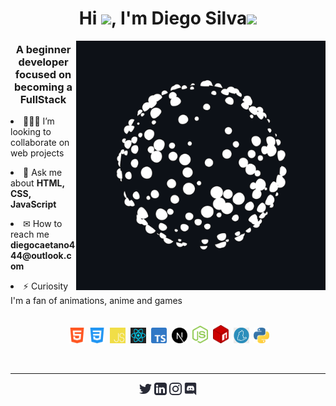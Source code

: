 <h1 align="center">Hi <img src="https://raw.githubusercontent.com/MartinHeinz/MartinHeinz/master/wave.gif" width="30px">, I'm Diego Silva<img src='https://user-images.githubusercontent.com/5713670/87202985-820dcb80-c2b6-11ea-9f56-7ec461c497c3.gif' width="50"></h1>

<img src="image/ezgif.com-gif-maker.gif" min-width="350" max-width="399" width="399" align="right" alt="tamplateImg"/>

<h3 align="center">A beginner developer focused on becoming a FullStack</h3>

<!-- SOBRE MIM -->

<p align="left"><li>👨🏻‍💻 I’m looking to collaborate on web projects</li></p>
<p align="left"><li>💬 Ask me about <strong>HTML, CSS, JavaScript</strong></li></p>
<p align="left"><li>✉ How to reach me <strong>diegocaetano444@outlook.com</strong></li></p>
<p align="left"><li>⚡ Curiosity I'm a fan of animations, anime and games</li></p>

<!-- TECNOLOGIAS -->
<p align="center"><br>&nbsp;
    <img src=".github/tecSvg/html5.svg" alt="html5" width="25"/>&nbsp;
    <img src=".github/tecSvg/css3.svg" alt="css3" width="25"/>&nbsp;
    <img src=".github/tecSvg/javascript.svg" alt="javascript"width="25"/>&nbsp;
    <img src=".github/tecSvg/Reactjs.svg" alt="Reactjs" width="25"/>&nbsp;
    <img src=".github/tecSvg/typescript.png" alt="typescript" width="25"/>&nbsp;
    <img src=".github/tecSvg/next-js.svg" alt="Nextjs" width="25"/>&nbsp;
    <img src=".github/tecSvg/node.svg" alt="node" width="25"/>&nbsp;
    <img src=".github/tecSvg/npm-2.svg" alt="npm" width="25"/>&nbsp;
    <img src=".github/tecSvg/yarn.png" alt="yarn" width="25"/>&nbsp;
    <img src=".github/tecSvg/Python.png" alt="python" width="25"/>&nbsp;
    <!-- https://devicon.dev/ -->
</p>
<br>

---

<!-- REDES SOCIAIS -->
<p align="center">
    <a href="https://twitter.com/DiegoSi06829718" target="blank"><img align="center" src=".github/twitter.svg" alt="NyctibiusVII/Twitter" height="20" width="20" /></a>
    <a href="https://www.linkedin.com/in/diego-c-silva-487b171a5/" target="blank"><img align="center" src=".github/linkedin.svg" alt="NyctibiusVII/Linkedin" height="20" width="20" /></a>
    <a href="https://www.instagram.com/DcDevs/" target="blank"><img align="center" src=".github/instagram.svg" alt="NyctibiusVII/Instagram" height="20" width="20" /></a>
    <a href="https://discord.gg/!D❦C•Devs" target="blank"><img align="center" src=".github/discord.svg" alt="NyctibiusVII/Discord" height="20" width="20" /></a>
</p>

